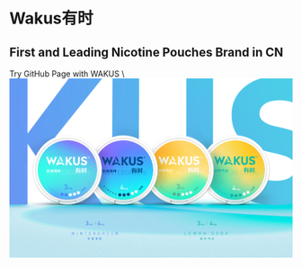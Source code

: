 # Wakus有时
## First and Leading Nicotine Pouches Brand in CN

Try GitHub Page with WAKUS \\
<img src= "wakus1.png" width='600'/>
